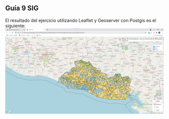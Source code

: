 ## Guía 9 SIG
El resultado del ejercicio utilizando Leaflet y Geoserver con Postgis es el siguiente:
![Resultado](Visor.png)
